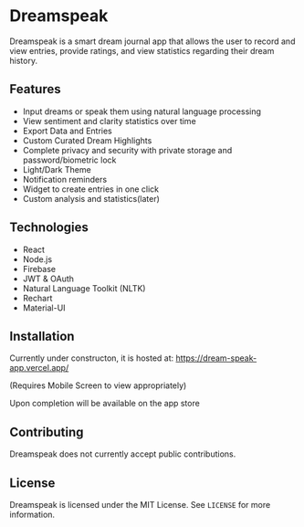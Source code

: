 # Dreamspeak

Dreamspeak is a smart dream journal app that allows the user to record and view entries, provide ratings, and view statistics regarding their dream history.

## Features

- Input dreams or speak them using natural language processing
- View sentiment and clarity statistics over time
- Export Data and Entries
- Custom Curated Dream Highlights
- Complete privacy and security with private storage and password/biometric lock
- Light/Dark Theme
- Notification reminders
- Widget to create entries in one click
- Custom analysis and statistics(later)

## Technologies

- React
- Node.js
- Firebase
- JWT & OAuth
- Natural Language Toolkit (NLTK)
- Rechart
- Material-UI

## Installation

Currently under constructon, it is hosted at:
https://dream-speak-app.vercel.app/

(Requires Mobile Screen to view appropriately)

Upon completion will be available on the app store

## Contributing

Dreamspeak does not currently accept public contributions.

## License

Dreamspeak is licensed under the MIT License. See `LICENSE` for more information.
